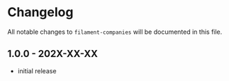 # Changelog

All notable changes to `filament-companies` will be documented in this file.

## 1.0.0 - 202X-XX-XX

- initial release

